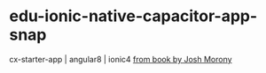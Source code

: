 # edu-ionic-native-capacitor-app-snap
cx-starter-app | angular8 | ionic4 [from book by Josh Morony](https://www.joshmorony.com)
